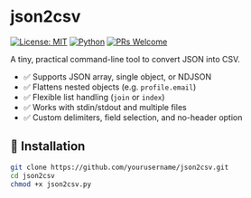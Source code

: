 # json2csv

[![License: MIT](https://img.shields.io/badge/License-MIT-yellow.svg)](LICENSE)
[![Python](https://img.shields.io/badge/python-3.7%2B-blue.svg)](https://www.python.org/)
[![PRs Welcome](https://img.shields.io/badge/PRs-welcome-brightgreen.svg)](https://github.com/yourusername/json2csv/pulls)

A tiny, practical command-line tool to convert JSON into CSV.

- ✅ Supports JSON array, single object, or NDJSON
- ✅ Flattens nested objects (e.g. `profile.email`)
- ✅ Flexible list handling (`join` or `index`)
- ✅ Works with stdin/stdout and multiple files
- ✅ Custom delimiters, field selection, and no-header option

## 🚀 Installation

```bash
git clone https://github.com/yourusername/json2csv.git
cd json2csv
chmod +x json2csv.py
